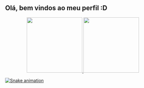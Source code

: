 ## Olá, bem vindos ao meu perfil :D
<div align="center">
  <a href="https://github.com/mickeyhousee">
  <img height="180em" src="https://github-readme-stats.vercel.app/api?username=mickeyhousee&show_icons=true&theme=dracula&include_all_commits=true&count_private=true"/>
  <img height="180em" src="https://github-readme-stats.vercel.app/api/top-langs/?username=mickeyhousee&layout=compact&langs_count=7&theme=dracula"/>
</div>


  ![Snake animation](https://github.com/mickeyhousee/mickeyhousee/blob/output/github-contribution-grid-snake.svg)




  
